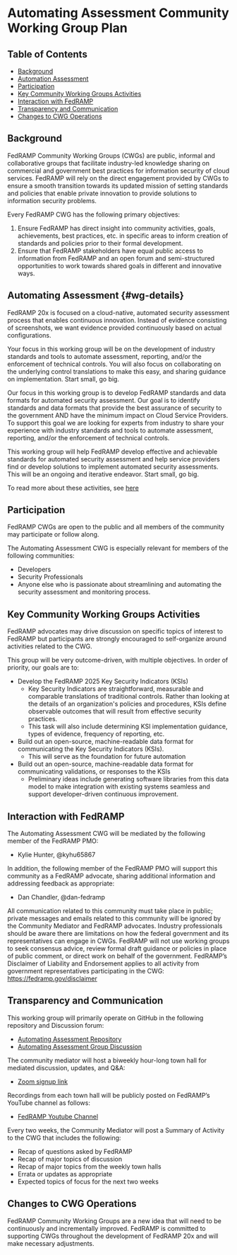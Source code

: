 # Automating Assessment Community Working Group Plan

## Table of Contents 
- [Background](#background)
- [Automation Assessment](#wg-details)
- [Participation](#participation)
- [Key Community Working Groups Activities](#key-community-working-groups-activities)
- [Interaction with FedRAMP](#interaction-with-fedramp)
- [Transparency and Communication](#transparency-and-communication)
- [Changes to CWG Operations](#changes-to-cwg-operations)

## Background
FedRAMP Community Working Groups (CWGs) are public, informal and collaborative groups that facilitate industry-led knowledge sharing on commercial and government best practices for information security of cloud services. FedRAMP will rely on the direct engagement provided by CWGs to ensure a smooth transition towards its updated mission of setting standards and policies that enable private innovation to provide solutions to information security problems.

Every FedRAMP CWG has the following primary objectives:

1. Ensure FedRAMP has direct insight into community activities, goals, achievements, best practices, etc. in specific areas to inform creation of standards and policies prior to their formal development.
1. Ensure that FedRAMP stakeholders have equal public access to information from FedRAMP and an open forum and semi-structured opportunities to work towards shared goals in different and innovative ways.

## Automating Assessment {#wg-details}
FedRAMP 20x is focused on a cloud-native, automated security assessment process that enables continuous innovation. Instead of evidence consisting of screenshots, we want evidence provided continuously based on actual configurations. 

Your focus in this working group will be on the development of industry standards and tools to automate assessment, reporting, and/or the enforcement of technical controls. You will also focus on collaborating on the underlying control translations to make this easy, and sharing guidance on implementation. Start small, go big. 

Our focus in this working group is to develop FedRAMP standards and data formats for automated security assessment. Our goal is to identify standards and data formats that provide the best assurance of security to the government AND have the minimum impact on Cloud Service Providers. To support this goal we are looking for experts from industry  to share your experience with industry standards and tools to automate assessment, reporting, and/or the enforcement of technical controls. 

This working group will help FedRAMP develop effective and achievable standards for automated security assessment and help service providers find or develop solutions to implement automated security assessments. This will be an ongoing and iterative endeavor. Start small, go big. 

To read more about these activities, see [here](#key-community-working-groups-activities) 

## Participation
FedRAMP CWGs are open to the public and all members of the community may participate or follow along. 

The Automating Assessment CWG is especially relevant for members of the following communities:

- Developers
- Security Professionals
- Anyone else who is passionate about streamlining and automating the security assessment and monitoring process. 

## Key Community Working Groups Activities
FedRAMP advocates may drive discussion on specific topics of interest to FedRAMP but participants are strongly encouraged to self-organize around activities related to the CWG. 

This group will be very outcome-driven, with multiple objectives. In order of priority, our goals are to:

- Develop the FedRAMP 2025 Key Security Indicators (KSIs)
  - Key Security Indicators are straightforward, measurable and comparable translations of traditional controls. Rather than looking at the details of an organization's policies and procedures, KSIs define observable outcomes that will result from effective security practices. 
  - This task will also include determining KSI implementation guidance, types of evidence, frequency of reporting, etc.
- Build out an open-source, machine-readable data format for communicating the Key Security Indicators (KSIs).
  - This will serve as the foundation for future automation
- Build out an open-source, machine-readable data format for communicating validations, or responses to the KSIs
  - Preliminary ideas include generating software libraries from this data model to make integration with existing systems seamless and support developer-driven continuous improvement.

## Interaction with FedRAMP
The Automating Assessment CWG will be mediated by the following member of the FedRAMP PMO:
- Kylie Hunter, @kyhu65867

In addition, the following member of the FedRAMP PMO will support this community as a FedRAMP advocate, sharing additional information and addressing feedback as appropriate:
- Dan Chandler, @dan-fedramp

All communication related to this community must take place in public; private messages and emails related to this community will be ignored by the Community Mediator and FedRAMP advocates.
Industry professionals should be aware there are limitations on how the federal government and its representatives can engage in CWGs. FedRAMP will not use working groups to seek consensus advice, review formal draft guidance or policies in place of public comment, or direct work on behalf of the government.
FedRAMP’s Disclaimer of Liability and Endorsement applies to all activity from government representatives participating in the CWG: https://fedramp.gov/disclaimer

## Transparency and Communication
This working group will primarily operate on GitHub in the following repository and Discussion forum:
- [Automating Assessment Repository](/)
- [Automating Assessment Group Discussion](../../discussions)

The community mediator will host a biweekly hour-long town hall for mediated discussion, updates, and Q&A:
- [Zoom signup link](https://gsa.zoomgov.com/meeting/register/ZlO0X7BTQIWxSCqdIeeoZQ)

Recordings from each town hall will be publicly posted on FedRAMP’s YouTube channel as follows:
- [FedRAMP Youtube Channel](https://www.youtube.com/@FedRAMP)

Every two weeks, the Community Mediator will post a Summary of Activity to the CWG that includes the following:
- Recap of questions asked by FedRAMP
- Recap of major topics of discussion
- Recap of major topics from the weekly town halls
- Errata or updates as appropriate
- Expected topics of focus for the next two weeks
  
## Changes to CWG Operations
FedRAMP Community Working Groups are a new idea that will need to be continuously and incrementally improved. FedRAMP is committed to supporting CWGs throughout the development of FedRAMP 20x and will make necessary adjustments.
